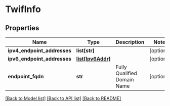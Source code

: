 # TwifInfo

## Properties
Name | Type | Description | Notes
------------ | ------------- | ------------- | -------------
**ipv4_endpoint_addresses** | **list[str]** |  | [optional] 
**ipv6_endpoint_addresses** | [**list[Ipv6Addr]**](Ipv6Addr.md) |  | [optional] 
**endpoint_fqdn** | **str** | Fully Qualified Domain Name | [optional] 

[[Back to Model list]](../README.md#documentation-for-models) [[Back to API list]](../README.md#documentation-for-api-endpoints) [[Back to README]](../README.md)


